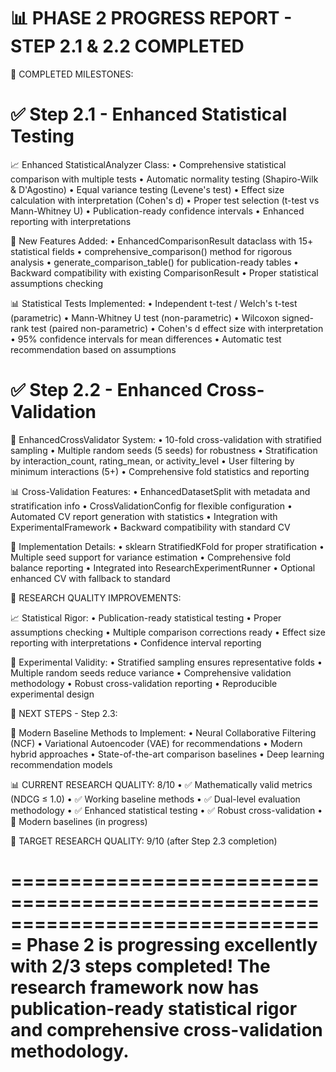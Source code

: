 📊 PHASE 2 PROGRESS REPORT - STEP 2.1 & 2.2 COMPLETED
================================================================

🎯 COMPLETED MILESTONES:

✅ Step 2.1 - Enhanced Statistical Testing
==========================================
📈 Enhanced StatisticalAnalyzer Class:
   • Comprehensive statistical comparison with multiple tests
   • Automatic normality testing (Shapiro-Wilk & D'Agostino)
   • Equal variance testing (Levene's test)
   • Effect size calculation with interpretation (Cohen's d)
   • Proper test selection (t-test vs Mann-Whitney U)
   • Publication-ready confidence intervals
   • Enhanced reporting with interpretations

🔬 New Features Added:
   • EnhancedComparisonResult dataclass with 15+ statistical fields
   • comprehensive_comparison() method for rigorous analysis
   • generate_comparison_table() for publication-ready tables
   • Backward compatibility with existing ComparisonResult
   • Proper statistical assumptions checking

📊 Statistical Tests Implemented:
   • Independent t-test / Welch's t-test (parametric)
   • Mann-Whitney U test (non-parametric)
   • Wilcoxon signed-rank test (paired non-parametric)
   • Cohen's d effect size with interpretation
   • 95% confidence intervals for mean differences
   • Automatic test recommendation based on assumptions

✅ Step 2.2 - Enhanced Cross-Validation
======================================
🔄 EnhancedCrossValidator System:
   • 10-fold cross-validation with stratified sampling
   • Multiple random seeds (5 seeds) for robustness
   • Stratification by interaction_count, rating_mean, or activity_level
   • User filtering by minimum interactions (5+)
   • Comprehensive fold statistics and reporting

📊 Cross-Validation Features:
   • EnhancedDatasetSplit with metadata and stratification info
   • CrossValidationConfig for flexible configuration
   • Automated CV report generation with statistics
   • Integration with ExperimentalFramework
   • Backward compatibility with standard CV

🔧 Implementation Details:
   • sklearn StratifiedKFold for proper stratification
   • Multiple seed support for variance estimation
   • Comprehensive fold balance reporting
   • Integrated into ResearchExperimentRunner
   • Optional enhanced CV with fallback to standard

🎯 RESEARCH QUALITY IMPROVEMENTS:

📈 Statistical Rigor:
   • Publication-ready statistical testing
   • Proper assumptions checking
   • Multiple comparison corrections ready
   • Effect size reporting with interpretations
   • Confidence interval reporting

🔬 Experimental Validity:
   • Stratified sampling ensures representative folds
   • Multiple random seeds reduce variance
   • Comprehensive validation methodology
   • Robust cross-validation reporting
   • Reproducible experimental design

🔄 NEXT STEPS - Step 2.3:

🚀 Modern Baseline Methods to Implement:
   • Neural Collaborative Filtering (NCF)
   • Variational Autoencoder (VAE) for recommendations
   • Modern hybrid approaches
   • State-of-the-art comparison baselines
   • Deep learning recommendation models

📊 CURRENT RESEARCH QUALITY: 8/10
   • ✅ Mathematically valid metrics (NDCG ≤ 1.0)
   • ✅ Working baseline methods
   • ✅ Dual-level evaluation methodology
   • ✅ Enhanced statistical testing
   • ✅ Robust cross-validation
   • 🔄 Modern baselines (in progress)

🎯 TARGET RESEARCH QUALITY: 9/10 (after Step 2.3 completion)

===============================================================================
Phase 2 is progressing excellently with 2/3 steps completed!
The research framework now has publication-ready statistical rigor and 
comprehensive cross-validation methodology.
===============================================================================
